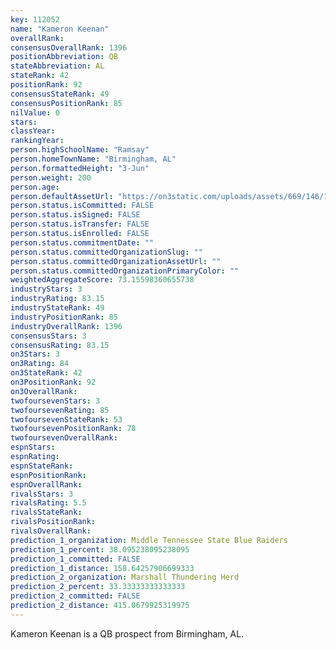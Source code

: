 ```yaml
---
key: 112052
name: "Kameron Keenan"
overallRank: 
consensusOverallRank: 1396
positionAbbreviation: QB
stateAbbreviation: AL
stateRank: 42
positionRank: 92
consensusStateRank: 49
consensusPositionRank: 85
nilValue: 0
stars: 
classYear: 
rankingYear: 
person.highSchoolName: "Ramsay"
person.homeTownName: "Birmingham, AL"
person.formattedHeight: "3-Jun"
person.weight: 200
person.age: 
person.defaultAssetUrl: "https://on3static.com/uploads/assets/669/146/146669.png"
person.status.isCommitted: FALSE
person.status.isSigned: FALSE
person.status.isTransfer: FALSE
person.status.isEnrolled: FALSE
person.status.commitmentDate: ""
person.status.committedOrganizationSlug: ""
person.status.committedOrganizationAssetUrl: ""
person.status.committedOrganizationPrimaryColor: ""
weightedAggregateScore: 73.15598360655738
industryStars: 3
industryRating: 83.15
industryStateRank: 49
industryPositionRank: 85
industryOverallRank: 1396
consensusStars: 3
consensusRating: 83.15
on3Stars: 3
on3Rating: 84
on3StateRank: 42
on3PositionRank: 92
on3OverallRank: 
twofoursevenStars: 3
twofoursevenRating: 85
twofoursevenStateRank: 53
twofoursevenPositionRank: 78
twofoursevenOverallRank: 
espnStars: 
espnRating: 
espnStateRank: 
espnPositionRank: 
espnOverallRank: 
rivalsStars: 3
rivalsRating: 5.5
rivalsStateRank: 
rivalsPositionRank: 
rivalsOverallRank: 
prediction_1_organization: Middle Tennessee State Blue Raiders
prediction_1_percent: 38.095238095238095
prediction_1_committed: FALSE
prediction_1_distance: 158.64257906699333
prediction_2_organization: Marshall Thundering Herd
prediction_2_percent: 33.33333333333333
prediction_2_committed: FALSE
prediction_2_distance: 415.0679925319975
---
```

Kameron Keenan is a QB prospect from Birmingham, AL.